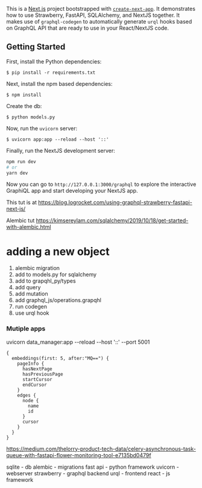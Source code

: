 This is a [Next.js](https://nextjs.org/) project bootstrapped with [`create-next-app`](https://github.com/vercel/next.js/tree/canary/packages/create-next-app). It demonstrates how to use Strawberry, FastAPI, SQLAlchemy, and NextJS together. It makes use of `graphql-codegen` to automatically generate `urql` hooks based on GraphQL API that are ready to use in your React/NextJS code.


## Getting Started

First, install the Python dependencies:

```
$ pip install -r requirements.txt
```

Next, install the npm based dependencies:

```
$ npm install
```

Create the db:

```
$ python models.py
```

Now, run the `uvicorn` server:

```
$ uvicorn app:app --reload --host '::'
```

Finally, run the NextJS development server:

```bash
npm run dev
# or
yarn dev
```

Now you can go to `http://127.0.0.1:3000/graphql` to explore the interactive GraphiQL app and start developing your NextJS app.


This tut is at https://blog.logrocket.com/using-graphql-strawberry-fastapi-next-js/

Alembic tut
https://kimsereylam.com/sqlalchemy/2019/10/18/get-started-with-alembic.html


# adding a new object
1. alembic migration
2. add to models.py for sqlalchemy
3. add to grapqhl_py/types
4. add query
5. add mutation
6. add graphql_js/operations.grapqhl
7. run codegen
8. use urql hook


### Mutiple apps
uvicorn data_manager:app --reload --host '::' --port 5001


```
{
  embeddings(first: 5, after:"MQ==") {
    pageInfo {
      hasNextPage
      hasPreviousPage
      startCursor
      endCursor
    }
    edges {
      node {
        name
        id
      }
      cursor
    }
  }
}
```

https://medium.com/thelorry-product-tech-data/celery-asynchronous-task-queue-with-fastapi-flower-monitoring-tool-e7135bd0479f

sqlite - db
alembic - migrations 
fast api - python framework 
uvicorn - webserver 
strawberry - graphql backend 
urql - frontend 
react - js framework